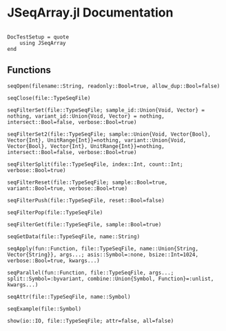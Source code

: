 # JSeqArray.jl Documentation

```@contents
```

```@meta
DocTestSetup = quote
	using JSeqArray
end
```


## Functions

```@docs
seqOpen(filename::String, readonly::Bool=true, allow_dup::Bool=false)
```

```@docs
seqClose(file::TypeSeqFile)
```

```@docs
seqFilterSet(file::TypeSeqFile; sample_id::Union{Void, Vector} = nothing, variant_id::Union{Void, Vector} = nothing, intersect::Bool=false, verbose::Bool=true)
```

```@docs
seqFilterSet2(file::TypeSeqFile; sample::Union{Void, Vector{Bool}, Vector{Int}, UnitRange{Int}}=nothing, variant::Union{Void, Vector{Bool}, Vector{Int}, UnitRange{Int}}=nothing, intersect::Bool=false, verbose::Bool=true)
```

```@docs
seqFilterSplit(file::TypeSeqFile, index::Int, count::Int; verbose::Bool=true)
```

```@docs
seqFilterReset(file::TypeSeqFile; sample::Bool=true, variant::Bool=true, verbose::Bool=true)
```

```@docs
seqFilterPush(file::TypeSeqFile, reset::Bool=false)
```

```@docs
seqFilterPop(file::TypeSeqFile)
```

```@docs
seqFilterGet(file::TypeSeqFile, sample::Bool=true)
```

```@docs
seqGetData(file::TypeSeqFile, name::String)
```

```@docs
seqApply(fun::Function, file::TypeSeqFile, name::Union{String, Vector{String}}, args...; asis::Symbol=:none, bsize::Int=1024, verbose::Bool=true, kwargs...)
```

```@docs
seqParallel(fun::Function, file::TypeSeqFile, args...; split::Symbol=:byvariant, combine::Union{Symbol, Function}=:unlist, kwargs...)
```

```@docs
seqAttr(file::TypeSeqFile, name::Symbol)
```

```@docs
seqExample(file::Symbol)
```

```@docs
show(io::IO, file::TypeSeqFile; attr=false, all=false)
```
